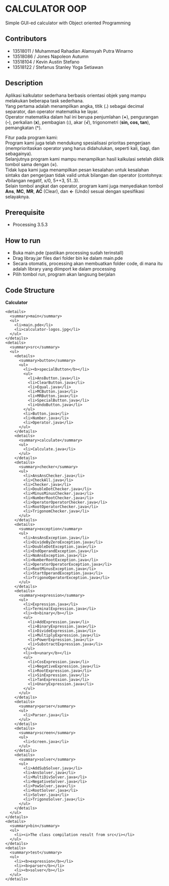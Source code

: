 # CALCULATOR OOP
Simple GUI-ed calculator with Object oriented Programming

## Contributors
- 13518011	/ Muhammad Rahadian Alamsyah Putra Winarno
- 13518086	/ Jones Napoleon Autumn
- 13518104	/ Kevin Austin Stefano
- 13518122	/ Stefanus Stanley Yoga Setiawan

## Description
Aplikasi kalkulator sederhana berbasis orientasi objek yang mampu melakukan beberapa task sederhana.\
Yang pertama adalah menampilkan angka, titik (**.**) sebagai decimal separator, dan operator matematika ke layar.\
Operator matematika dalam hal ini berupa  penjumlahan (**+**), pengurangan (**-**), perkalian (**x**), pembagian (**:**), akar (**√**), trigonometri (**sin, cos, tan**), pemangkatan (**^**).

Fitur pada program kami:\
Program kami juga telah mendukung spesialisasi prioritas pengerjaan (memprioritaskan operator yang harus didahulukan, seperti kali, bagi, dan sebagainya).\
Selanjutnya program kami mampu menampilkan hasil kalkulasi setelah diklik tombol sama dengan (**=**).\
Tidak lupa kami juga menampilkan pesan kesalahan untuk kesalahan sintaks dan pengerjaan tidak valid untuk bilangan dan operator (contohnya: √bilangan negatif, x/0, 5++3, 51..3).\
Selain tombol angkat dan operator, program kami juga menyediakan tombol **Ans**, **MC**, **MR**, **AC** (Clear), dan **<-** (Undo)  sesuai dengan spesifikasi selayaknya.

## Prerequisite
- Processing 3.5.3

## How to run
- Buka main.pde (pastikan processing sudah terinstall)
- Drag libray.jar files dari folder bin ke dalam main.pde
- Secara otomatis, processing akan membuatkan folder code, di mana itu adalah library yang diimport ke dalam processing
- Pilih tombol run, program akan langsung berjalan

## Code Structure
<b>Calculator</b>
```
<details>
  <summary>main</summary>
  <ul>
    <li>main.pde</li>
    <li>calculator-logos.jpg</li>
  </ul>
</details>
<details>
  <summary>src</summary>
  <ul>
    <details>
      <summary>button</summary>
      <ul>
        <li><b>specialButton</b></li>
        <ul>
          <li>AnsButton.java</li>
          <li>ClearButton.java</li>
          <li>Equal.java</li>
          <li>MCButton.java</li>
          <li>MRButton.java</li>
          <li>SpecialButton.java</li>
          <li>UndoButton.java</li>
        </ul>
        <li>Button.java</li>
        <li>Number.java</li>
        <li>Operator.java</li>
      </ul>
    </details>
    <details>
      <summary>calculate</summary>
      <ul>
        <li>Calculate.java</li>
      </ul>
    </details>
    <details>
      <summary>checker</summary>
      <ul>
        <li>AnsAnsChecker.java</li>
        <li>CheckAll.java</li>
        <li>Checker.java</li>
        <li>DoubleDotChecker.java</li>
        <li>MinusMinusChecker.java</li>
        <li>NumberRootChecker.java</li>
        <li>OperatorOperatorChecker.java</li>
        <li>RootOperatorChecker.java</li>
        <li>TrigonomChecker.java</li>
      </ul>
    </details>
    <details>
      <summary>exception</summary>
      <ul>
        <li>AnsAnsException.java</li>
        <li>DivideByZeroException.java</li>
        <li>DoubleDotException.java</li>
        <li>EndOperandException.java</li>
        <li>NoAnsException.java</li>
        <li>NumberRootException.java</li>
        <li>OperatorOperatorException.java</li>
        <li>RootMinusException.java</li>
        <li>StartOperandException.java</li>
        <li>TrigonoOperatorException.java</li>
      </ul>
    </details>
    <details>
      <summary>expression</summary>
      <ul>
        <li>Expression.java</li>
        <li>TerminalExpression.java</li>
        <li><b>binary</b></li>
        <ul>
          <li>AddExpression.java</li>
          <li>BinaryExpression.java</li>
          <li>DivideExpression.java</li>
          <li>MultiplyExpression.java</li>
          <li>PowerExpression.java</li>
          <li>SubstractExpression.java</li>
        </ul>
        <li><b>unary</b></li>
        <ul>
          <li>CosExpression.java</li>
          <li>NegativeExpression.java</li>
          <li>RootExpression.java</li>
          <li>SinExpression.java</li>
          <li>TanExpression.java</li>
          <li>UnaryExpression.java</li>
        </ul>
      </ul>
    </details>
    <details>
      <summary>parser</summary>
      <ul>
        <li>Parser.java</li>
      </ul>
    </details>
    <details>
      <summary>screen</summary>
      <ul>
        <li>Screen.java</li>
      </ul>
    </details>
    <details>
      <summary>solver</summary>
      <ul>
        <li>AddSubSolver.java</li>
        <li>AnsSolver.java</li>
        <li>MultiDivSolver.java</li>
        <li>NegativeSolver.java</li>
        <li>PowSolver.java</li>
        <li>RootSolver.java</li>
        <li>Solver.java</li>
        <li>TrigonoSolver.java</li>
      </ul>
    </details>
  </ul>
</details>
<details>
  <summary>bin</summary>
  <ul>
    <li><i>The class compilation result from src</i></li>
  </ul>
</details>
<details>
  <summary>test</summary>
  <ul>
    <li><b>expression</b></li>
    <li><b>parser</b></li>
    <li><b>solver</b></li>
  </ul>  
</details>
```
